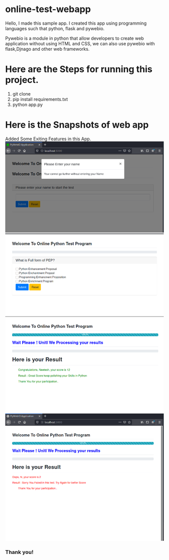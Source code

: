 # online-test-webapp

Hello, I made this sample app. I created this app using programming languages such that python, flask and pywebio. <br>

Pywebio is a module in python that allow developers to create web application without using HTML and CSS, we can also use pywebio with flask,Djnago and other web frameworks.

# Here are the Steps for running this project.
1. git clone<br>
2. pip install requirements.txt<br>
3. python app.py<br>

# Here is the Snapshots of web app
Added Some Exiting Features in this App.
![](images/empty_name.png)
![](images/questions.png)
![](images/great%20results.png)
![](images/failed%20result.png)





### Thank you!

